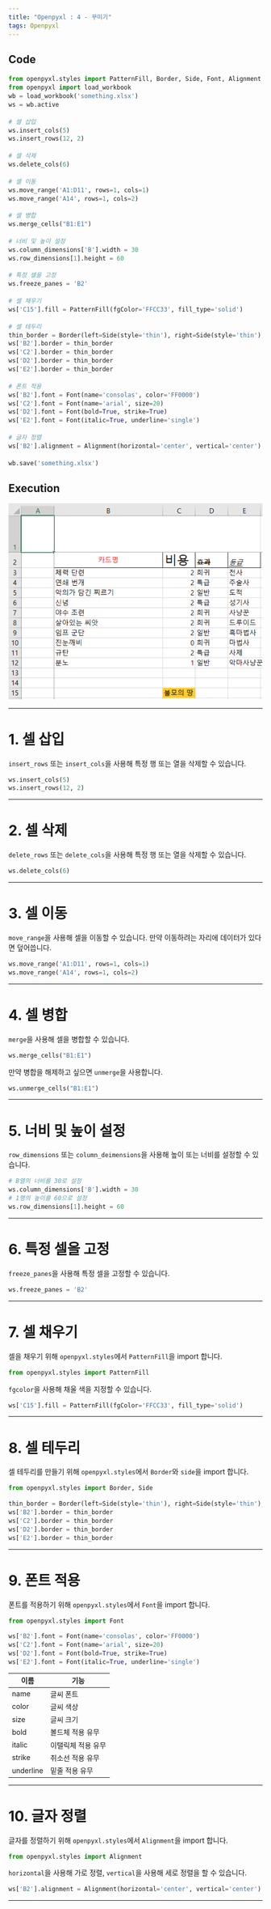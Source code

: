 ```yaml
---
title: "Openpyxl : 4 - 꾸미기"
tags: Openpyxl
---
```






## Code

```python
from openpyxl.styles import PatternFill, Border, Side, Font, Alignment
from openpyxl import load_workbook
wb = load_workbook('something.xlsx')
ws = wb.active

# 셀 삽입
ws.insert_cols(5)
ws.insert_rows(12, 2)

# 셀 삭제
ws.delete_cols(6)

# 셀 이동
ws.move_range('A1:D11', rows=1, cols=1)
ws.move_range('A14', rows=1, cols=2)

# 셀 병합
ws.merge_cells("B1:E1")

# 너비 및 높이 설정
ws.column_dimensions['B'].width = 30
ws.row_dimensions[1].height = 60

# 특정 셀을 고정
ws.freeze_panes = 'B2'

# 셀 채우기
ws['C15'].fill = PatternFill(fgColor='FFCC33', fill_type='solid')

# 셀 테두리
thin_border = Border(left=Side(style='thin'), right=Side(style='thin'), top=Side(style='thin'), bottom=Side(style='thin'))
ws['B2'].border = thin_border
ws['C2'].border = thin_border
ws['D2'].border = thin_border
ws['E2'].border = thin_border

# 폰트 적용
ws['B2'].font = Font(name='consolas', color='FF0000')
ws['C2'].font = Font(name='arial', size=20)
ws['D2'].font = Font(bold=True, strike=True)
ws['E2'].font = Font(italic=True, underline='single')

# 글자 정렬
ws['B2'].alignment = Alignment(horizontal='center', vertical='center')

wb.save('something.xlsx')
```



## Execution

![](https://github.com/B31l/B31l/blob/main/img-io/Openpyxl/4%EB%A7%88%EB%AC%B4%EB%A6%AC.png?raw=true)





---



# 1. 셀 삽입

`insert_rows` 또는 `insert_cols`을 사용해 특정 행 또는 열을 삭제할 수 있습니다.

```python
ws.insert_cols(5)
ws.insert_rows(12, 2)
```



---



# 2. 셀 삭제

`delete_rows` 또는 `delete_cols`을 사용해 특정 행 또는 열을 삭제할 수 있습니다.

```python
ws.delete_cols(6)
```



---



# 3. 셀 이동

`move_range`을 사용해 셀을 이동할 수 있습니다. 만약 이동하려는 자리에 데이터가 있다면 덮어씁니다.

```python
ws.move_range('A1:D11', rows=1, cols=1)
ws.move_range('A14', rows=1, cols=2)
```



---



# 4. 셀 병합

`merge`을 사용해 셀을 병합할 수 있습니다.

```python
ws.merge_cells("B1:E1")
```

만약 병합을 해제하고 싶으면 `unmerge`을 사용합니다.

```python
ws.unmerge_cells("B1:E1")
```



---



# 5. 너비 및 높이 설정

`row_dimensions` 또는 `column_deimensions`을 사용해 높이 또는 너비를 설정할 수 있습니다.

```python
# B열의 너비를 30로 설정
ws.column_dimensions['B'].width = 30
# 1행의 높이를 60으로 설정
ws.row_dimensions[1].height = 60
```



---



# 6. 특정 셀을 고정

`freeze_panes`을 사용해 특정 셀을 고정할 수 있습니다.

```python
ws.freeze_panes = 'B2'
```



---



# 7. 셀 채우기

셀을 채우기 위해 `openpyxl.styles`에서 `PatternFill`을 import 합니다.

```python
from openpyxl.styles import PatternFill
```

`fgcolor`을 사용해 채울 색을 지정할 수 있습니다.

```python
ws['C15'].fill = PatternFill(fgColor='FFCC33', fill_type='solid')
```



---



# 8. 셀 테두리

셀 테두리를 만들기 위해 `openpyxl.styles`에서 `Border`와 `side`을 import 합니다.

```python
from openpyxl.styles import Border, Side
```

```python
thin_border = Border(left=Side(style='thin'), right=Side(style='thin'), top=Side(style='thin'), bottom=Side(style='thin'))
ws['B2'].border = thin_border
ws['C2'].border = thin_border
ws['D2'].border = thin_border
ws['E2'].border = thin_border
```



---



# 9. 폰트 적용

폰트를 적용하기 위해 `openpyxl.styles`에서 `Font`을 import 합니다.

```python
from openpyxl.styles import Font
```

```python
ws['B2'].font = Font(name='consolas', color='FF0000')
ws['C2'].font = Font(name='arial', size=20)
ws['D2'].font = Font(bold=True, strike=True)
ws['E2'].font = Font(italic=True, underline='single')
```

| 이름      | 기능               |
| --------- | ------------------ |
| name      | 글씨 폰트          |
| color     | 글씨 색상          |
| size      | 글씨 크기          |
| bold      | 볼드체 적용 유무   |
| italic    | 이탤릭체 적용 유무 |
| strike    | 취소선 적용 유무   |
| underline | 밑줄 적용 유무     |



---



# 10. 글자 정렬

글자를 정렬하기 위해 `openpyxl.styles`에서 `Alignment`을 import 합니다.

```python
from openpyxl.styles import Alignment
```

`horizontal`을 사용해 가로 정렬, `vertical`을 사용해 세로 정렬을 할 수 있습니다.

```python
ws['B2'].alignment = Alignment(horizontal='center', vertical='center')
```



---



